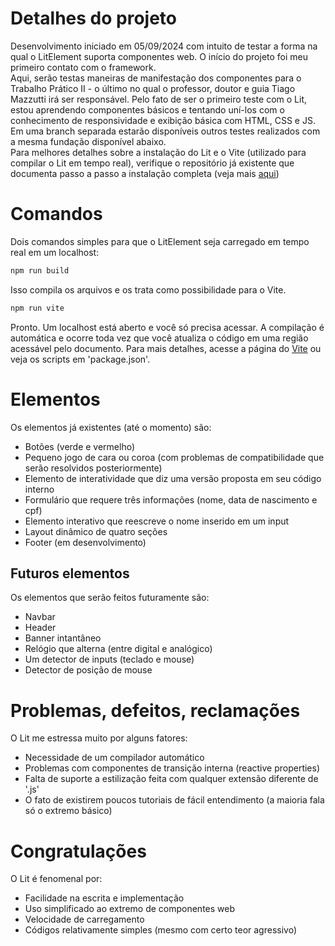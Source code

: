 # Detalhes do projeto
Desenvolvimento iniciado em 05/09/2024 com intuito de testar a forma na qual o LitElement suporta componentes web. O início do projeto foi meu primeiro contato com o framework. <br>
Aqui, serão testas maneiras de manifestação dos componentes para o Trabalho Prático II - o último no qual o professor, doutor e guia Tiago Mazzutti irá ser responsável. Pelo fato de ser o primeiro teste com o Lit, estou aprendendo componentes básicos e tentando uní-los com o conhecimento de responsividade e exibição básica com HTML, CSS e JS. <br>
Em uma branch separada estarão disponíveis outros testes realizados com a mesma fundação disponível abaixo. <br>
Para melhores detalhes sobre a instalação do Lit e o Vite (utilizado para compilar o Lit em tempo real), verifique o repositório já existente que documenta passo a passo a instalação completa (veja mais [aqui](https://github.com/vichsort/LitElement))

# Comandos
Dois comandos simples para que o LitElement seja carregado em tempo real em um localhost:
 
```bash
npm run build
```

Isso compila os arquivos e os trata como possibilidade para o Vite.

```bash
npm run vite
```
Pronto. Um localhost está aberto e você só precisa acessar. A compilação é automática e ocorre toda vez que você atualiza o código em uma região acessável pelo documento. Para mais detalhes, acesse a página do [Vite](https://vitejs.dev/) ou veja os scripts em 'package.json'.

# Elementos
Os elementos já existentes (até o momento) são:
- Botões (verde e vermelho)
- Pequeno jogo de cara ou coroa (com problemas de compatibilidade que serão resolvidos posteriormente)
- Elemento de interatividade que diz uma versão proposta em seu código interno
- Formulário que requere três informações (nome, data de nascimento e cpf)
- Elemento interativo que reescreve o nome inserido em um input
- Layout dinâmico de quatro seções
- Footer (em desenvolvimento)

## Futuros elementos
Os elementos que serão feitos futuramente são:
- Navbar
- Header
- Banner intantâneo
- Relógio que alterna (entre digital e analógico)
- Um detector de inputs (teclado e mouse)
- Detector de posição de mouse

# Problemas, defeitos, reclamações
O Lit me estressa muito por alguns fatores:
- Necessidade de um compilador automático
- Problemas com componentes de transição interna (reactive properties)
- Falta de suporte a estilização feita com qualquer extensão diferente de '.js'
- O fato de existirem poucos tutoriais de fácil entendimento (a maioria fala só o extremo básico)

# Congratulações
O Lit é fenomenal por:
- Facilidade na escrita e implementação
- Uso simplificado ao extremo de componentes web
- Velocidade de carregamento
- Códigos relativamente simples (mesmo com certo teor agressivo)
